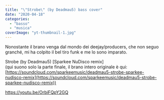 ```yaml
---
title: "\"Strobe\" (by Deadmau5) bass cover"
date: "2020-04-18"
categories: 
  - "basso"
  - "musica"
coverImage: "yt-thumbnail-1.jpg"
---
```


Nonostante il brano venga dal mondo dei deejay/producers, che non seguo granché, mi ha colpito il bel tiro funk e me lo sono imparato.

Strobe (by Deadmau5) \[Sparkee NuDisco remix\]  
(qui suono solo la parte finale, il brano intero originale è qui: [https://soundcloud.com/sparkeemusic/deadmau5-strobe-sparkee-nudisco-remix](https://soundcloud.com/sparkeemusic/deadmau5-strobe-sparkee-nudisco-remix))

https://youtu.be/OrbiFQpY2GQ
